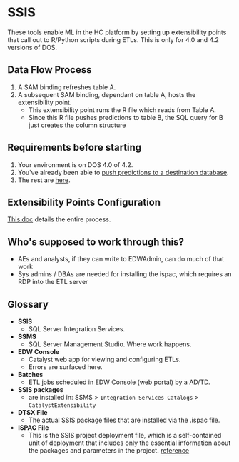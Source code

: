 # SSIS

These tools enable ML in the HC platform by setting up extensibility points that call out to R/Python scripts during ETLs. This is only for 4.0 and 4.2 versions of DOS.

## Data Flow Process

1. A SAM binding refreshes table A.
2. A subsequent SAM binding, dependant on table A, hosts the extensibility point.
    - This extensibility point runs the R file which reads from Table A.
    - Since this R file pushes predictions to table B, the SQL query for B just creates the column structure

## Requirements before starting

1. Your environment is on DOS 4.0 of 4.2.
2. You've already been able to [push predictions to a destination database](https://docs.healthcare.ai/articles/site_only/deploy_model.html).
3. The rest are [here](https://github.com/HealthCatalyst/SSIS/blob/master/R%20Extensibility%20Instructions.md#requirements).

## Extensibility Points Configuration

[This doc](https://github.com/HealthCatalyst/SSIS/blob/master/R%20Extensibility%20Instructions.md) details the entire process.

## Who's supposed to work through this?

- AEs and analysts, if they can write to EDWAdmin, can do much of that work
- Sys admins / DBAs are needed for installing the ispac, which requires an RDP into the ETL server

## Glossary

- **SSIS**
    + SQL Server Integration Services.
- **SSMS**
    + SQL Server Management Studio. Where work happens.
- **EDW Console**
    + Catalyst web app for viewing and configuring ETLs.
    + Errors are surfaced here.
- **Batches**
    + ETL jobs scheduled in EDW Console (web portal) by a AD/TD.
- **SSIS packages**
    + are installed in: SSMS > `Integration Services Catalogs` > `CatalystExtensibility`
- **DTSX File**
    + The actual SSIS package files that are installed via the .ispac file.
- **ISPAC File**
    + This is the SSIS project deployment file, which is a self-contained unit of deployment that includes only the essential information about the packages and parameters in the project. [reference](https://docs.microsoft.com/en-us/sql/integration-services/packages/deploy-integration-services-ssis-projects-and-packages)
